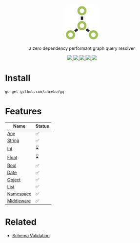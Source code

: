 <p align="center">
	<img src="./assets/icon.png" width="120px" style="border-radius:20%" />
</p>
 
<p align="center">
	a zero dependency performant graph query resolver
</p>

<p align="center">
	<a href="https://opensource.org/licenses/MIT" target="_blank" alt="License">
		<img src="https://img.shields.io/badge/License-MIT-blue.svg" />
	</a>
	<a href="https://pkg.go.dev/github.com/aacebo/gq" target="_blank" alt="Go Reference">
		<img src="https://pkg.go.dev/badge/github.com/aacebo/gq.svg" />
	</a>
	<a href="https://goreportcard.com/report/github.com/aacebo/gq" target="_blank" alt="Go Report Card">
		<img src="https://goreportcard.com/badge/github.com/aacebo/gq" />
	</a>
	<a href="https://github.com/aacebo/owl/actions/workflows/ci.yml" target="_blank" alt="Build">
		<img src="https://github.com/aacebo/owl/actions/workflows/ci.yml/badge.svg?branch=main" />
	</a>
	<a href="https://codecov.io/gh/aacebo/gq"> 
		<img src="https://codecov.io/gh/aacebo/gq/graph/badge.svg?token=9XETRUUQUY" /> 
	</a>
</p>

# Install

```bash
go get github.com/aacebo/gq
```

# Features

| Name			             		  	| Status			   	 |
|---------------------------------------|------------------------|
| [Any](./docs/00.any.md)			  	| ✅					  	|
| [String](./docs/01.string.md)		  	| ✅					  	|
| [Int](./docs/02.int.md)			  	| ⌛					  	|
| [Float](./docs/03.float.md)		  	| ⌛					  	|
| [Bool](./docs/04.bool.md)			  	| ✅					  	|
| [Date](./docs/05.date.md)			  	| ✅					  	|
| [Object](./docs/06.object.md)		  	| ✅				  	  	|
| [List](./docs/07.list.md)	 		  	| ✅				  	  	|
| [Namespace](./docs/08.namespace.md) 	| ✅					  	|
| [Middleware](./docs/09.middleware.md)	| ✅				  	  	|

# Related

- [Schema Validation](https://github.com/aacebo/owl)
